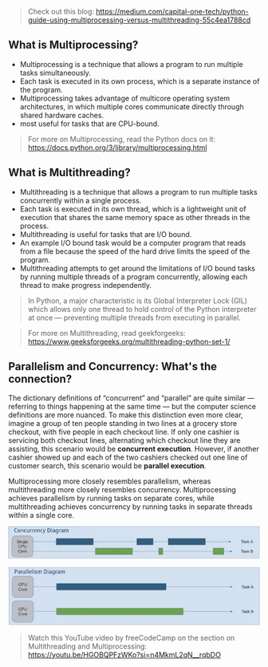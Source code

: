 > Check out this blog: https://medium.com/capital-one-tech/python-guide-using-multiprocessing-versus-multithreading-55c4ea1788cd

## What is Multiprocessing?
- Multiprocessing is a technique that allows a program to run multiple tasks simultaneously.
- Each task is executed in its own process, which is a separate instance of the program.
- Multiprocessing takes advantage of multicore operating system architectures, in which multiple cores communicate directly through shared hardware caches.
- most useful for tasks that are CPU-bound.

> For more on Multiprocessing, read the Python docs on it: https://docs.python.org/3/library/multiprocessing.html

## What is Multithreading?
- Multithreading is a technique that allows a program to run multiple tasks concurrently within a single process.
- Each task is executed in its own thread, which is a lightweight unit of execution that shares the same memory space as other threads in the process.
- Multithreading is useful for tasks that are I/O bound.
- An example I/O bound task would be a computer program that reads from a file because the speed of the hard drive limits the speed of the program.
- Multithreading attempts to get around the limitations of I/O bound tasks by running multiple threads of a program concurrently, allowing each thread to make progress independently.

> In Python, a major characteristic is its Global Interpreter Lock (GIL) which allows only one thread to hold control of the Python interpreter at once — preventing multiple threads from executing in parallel.

> For more on Multithreading, read geekforgeeks: https://www.geeksforgeeks.org/multithreading-python-set-1/

## Parallelism and Concurrency: What's the connection?

The dictionary definitions of “concurrent” and “parallel” are quite similar — referring to things happening at the same time — but the computer science definitions are more nuanced. To make this distinction even more clear, imagine a group of ten people standing in two lines at a grocery store checkout, with five people in each checkout line. If only one cashier is servicing both checkout lines, alternating which checkout line they are assisting, this scenario would be **concurrent execution**. However, if another cashier showed up and each of the two cashiers checked out one line of customer search, this scenario would be **parallel execution**.

Multiprocessing more closely resembles parallelism, whereas multithreading more closely resembles concurrency. Multiprocessing achieves parallelism by running tasks on separate cores, while multithreading achieves concurrency by running tasks in separate threads within a single core.

![concurrency diagram](../assets/Pasted%20image%2020250312175929.png)

![parallelism diagram](../assets/Pasted%20image%2020250312175953.png)

> Watch this YouTube video by freeCodeCamp on the section on Multithreading and Multiprocessing: https://youtu.be/HGOBQPFzWKo?si=n4MkmL2qN__rqbDO

